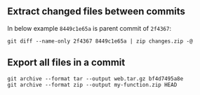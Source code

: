 ## Extract changed files between commits

In below example `8449c1e65a` is parent commit of `2f4367`:

```
git diff --name-only 2f4367 8449c1e65a | zip changes.zip -@
```

## Export all files in a commit

```
git archive --format tar --output web.tar.gz bf4d7495a8e
git archive --format zip --output my-function.zip HEAD
```
